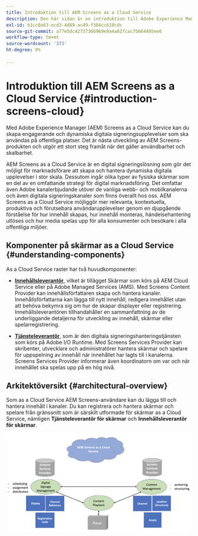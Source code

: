 ```yaml
---
title: Introduktion till AEM Screens as a Cloud Service
description: Den här sidan är en introduktion till Adobe Experience Manager Screens as a Cloud Service.
exl-id: b1cc0a63-ecd3-4d89-ac49-f384cc610cdc
source-git-commit: a77e5dc4273736b969e9a4a62fcac75664495ee6
workflow-type: tm+mt
source-wordcount: '373'
ht-degree: 0%

---
```


# Introduktion till AEM Screens as a Cloud Service {#introduction-screens-cloud}

Med Adobe Experience Manager (AEM) Screens as a Cloud Service kan du skapa engagerande och dynamiska digitala signeringsupplevelser som ska användas på offentliga platser. Det är nästa utveckling av AEM Screens-produkten och utgör ett stort steg framåt när det gäller användbarhet och skalbarhet.

AEM Screens as a Cloud Service är en digital signeringslösning som gör det möjligt för marknadsförare att skapa och hantera dynamiska digitala upplevelser i stor skala. Dessutom ingår olika typer av fysiska skärmar som en del av en omfattande strategi för digital marknadsföring. Det omfattar även Adobe kanalerbjudande utöver de vanliga webb- och mobilkanalerna och även digitala signeringskanaler som finns överallt hos oss. AEM Screens as a Cloud Service möjliggör mer relevanta, kontextuella, produktiva och förutsebara användarupplevelser genom en djupgående förståelse för hur innehåll skapas, hur innehåll monteras, händelsehantering utlöses och hur media spelas upp för alla konsumenter och besökare i alla offentliga miljöer.

## Komponenter på skärmar as a Cloud Service {#understanding-components}

As a Cloud Service raster har två huvudkomponenter:

* **[Innehållsleverantör](https://experienceleague.adobe.com/docs/experience-manager-cloud-service/content/screens-as-cloud-service/configure-screens-cloud/using-screens-content-provider.html)**, vilket är tillägget Skärmar som körs på AEM Cloud Service eller på Adobe Managed Services (AMS). Med Screens Content Provider kan innehållsförfattaren skapa och hantera kanaler. Innehållsförfattarna kan lägga till nytt innehåll, redigera innehållet utan att behöva bekymra sig om hur de skapar displayer eller registrering. Innehållsleverantören tillhandahåller en sammanfattning av de underliggande detaljerna för utveckling av innehåll, skärmar eller spelarregistrering.

* **[Tjänsteleverantör](https://experienceleague.adobe.com/docs/experience-manager-cloud-service/content/screens-as-cloud-service/configure-screens-cloud/navigating-to-screens-services-provider.html)**, som är den digitala signeringshanteringstjänsten som körs på Adobe I/O Runtime. Med Screens Services Provider kan skribenter, utvecklare och administratörer hantera skärmar och spelare för uppspelning av innehåll när innehållet har lagts till i kanalerna. Screens Services Provider informerar även koordinatorn om var och när innehållet ska spelas upp på en hög nivå.


## Arkitektöversikt {#architectural-overview}

Som as a Cloud Service AEM Screens-användare kan du lägga till och hantera innehåll i kanaler. Du kan registrera och hantera skärmar och spelare från gränssnitt som är särskilt utformade för skärmar as a Cloud Service, nämligen **Tjänsteleverantör för skärmar** och **Innehållsleverantör för skärmar**.

![bild](/help/screens-cloud/assets/architecture-screenscloud.png)
